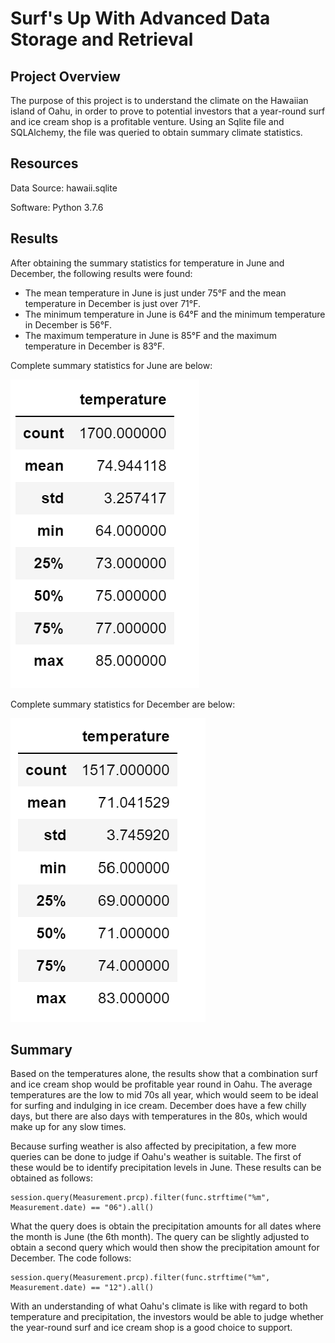 # Surf's Up With Advanced Data Storage and Retrieval

## Project Overview
The purpose of this project is to understand the climate on the Hawaiian island of Oahu, in order to prove to potential investors that a year-round surf and ice cream shop is a profitable venture. Using an Sqlite file and SQLAlchemy, the file was queried to obtain summary climate statistics.

## Resources
Data Source: hawaii.sqlite

Software: Python 3.7.6

## Results
After obtaining the summary statistics for temperature in June and December, the following results were found:
- The mean temperature in June is just under 75°F and the mean temperature in December is just over 71°F.
- The minimum temperature in June is 64°F and the minimum temperature in December is 56°F.
- The maximum temperature in June is 85°F and the maximum temperature in December is 83°F.

Complete summary statistics for June are below:

![This is an image](https://github.com/EricaEidelman/Surfs_Up/blob/main/June_Summary.png)

Complete summary statistics for December are below:

![This is an image](https://github.com/EricaEidelman/Surfs_Up/blob/main/December_Summary.png)

## Summary
Based on the temperatures alone, the results show that a combination surf and ice cream shop would be profitable year round in Oahu. The average temperatures are the low to mid 70s all year, which would seem to be ideal for surfing and indulging in ice cream. December does have a few chilly days, but there are also days with temperatures in the 80s, which would make up for any slow times. 

Because surfing weather is also affected by precipitation, a few more queries can be done to judge if Oahu's weather is suitable. The first of these would be to identify precipitation levels in June. These results can be obtained as follows:
```
session.query(Measurement.prcp).filter(func.strftime("%m", Measurement.date) == "06").all()
```
What the query does is obtain the precipitation amounts for all dates where the month is June (the 6th month). The query can be slightly adjusted to obtain a second query which would then show the precipitation amount for December. The code follows:
```
session.query(Measurement.prcp).filter(func.strftime("%m", Measurement.date) == "12").all()
```
With an understanding of what Oahu's climate is like with regard to both temperature and precipitation, the investors would be able to judge whether the year-round surf and ice cream shop is a good choice to support.
